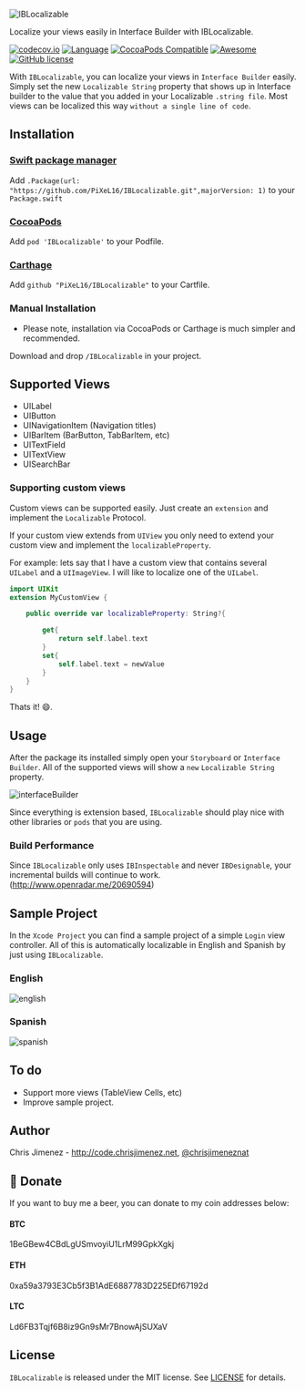 ![IBLocalizable](/Web/banner.png)

Localize your views easily in Interface Builder with IBLocalizable.

[![codecov.io](https://codecov.io/github/PiXeL16/IBLocalizable/coverage.svg?branch=master)](https://codecov.io/github/PiXeL16/IBLocalizable?branch=master)
[![Language](https://img.shields.io/badge/language-Swift%204.2-orange.svg)](https://swift.org)
[![CocoaPods Compatible](https://img.shields.io/cocoapods/v/IBLocalizable.svg)](https://img.shields.io/cocoapods/v/IBLocalizable.svg)
[![Awesome](https://cdn.rawgit.com/sindresorhus/awesome/d7305f38d29fed78fa85652e3a63e154dd8e8829/media/badge.svg)](https://github.com/matteocrippa/awesome-swift)
[![GitHub license](https://img.shields.io/badge/license-MIT-blue.svg)](https://raw.githubusercontent.com/PiXeL16/IBLocalizable/master/LICENSE)

With `IBLocalizable`, you can localize your views in `Interface Builder` easily.
Simply set the new `Localizable String` property that shows up in Interface builder to the value that you added in your Localizable `.string file`. Most views can be localized this way `without a single line of code`.

## Installation
### [Swift package manager](https://swift.org/package-manager)

Add `.Package(url: "https://github.com/PiXeL16/IBLocalizable.git",majorVersion: 1)` to your `Package.swift`

### [CocoaPods](https://cocoapods.org)

Add `pod 'IBLocalizable'` to your Podfile.

### [Carthage](https://github.com/Carthage/Carthage)

Add `github "PiXeL16/IBLocalizable"` to your Cartfile.

### Manual Installation
* Please note, installation via CocoaPods or Carthage is much simpler and recommended.

Download and drop `/IBLocalizable` in your project.

## Supported Views

* UILabel
* UIButton
* UINavigationItem (Navigation titles)
* UIBarItem (BarButton, TabBarItem, etc)
* UITextField
* UITextView
* UISearchBar

### Supporting custom views
Custom views can be supported easily. Just create an `extension` and implement the `Localizable` Protocol.

If your custom view extends from `UIView` you only need to extend your custom view and implement the `localizableProperty`.

For example: lets say that I have a custom view that contains several `UILabel` and a `UIImageView`. I will like to localize one of the `UILabel`.

```swift
import UIKit
extension MyCustomView {

    public override var localizableProperty: String?{

        get{
            return self.label.text
        }
        set{
            self.label.text = newValue
        }
    }
}
```
Thats it! :smile:.

## Usage
After the package its installed simply open your `Storyboard` or `Interface Builder`. All of the supported views will show a `new` `Localizable String` property.


![interfaceBuilder](/Web/interfaceBuilder.png)

Since everything is extension based, `IBLocalizable` should play nice with other libraries or `pods` that you are using.

### Build Performance

Since `IBLocalizable` only uses `IBInspectable` and never `IBDesignable`, your incremental builds will continue to work. (http://www.openradar.me/20690594)

## Sample Project
In the `Xcode Project` you can find a sample project of a simple `Login` view controller. All of this is automatically localizable in English and Spanish by just using `IBLocalizable`.
### English
![english](/Web/english.png)

### Spanish
![spanish](/Web/spanish.png)

## To do
* Support more views (TableView Cells, etc)
* Improve sample project.

## Author
Chris Jimenez - http://code.chrisjimenez.net, [@chrisjimeneznat](http://twitter.com/chrisjimeneznat)

## :beer: Donate
If you want to buy me a beer, you can donate to my coin addresses below:
#### BTC
1BeGBew4CBdLgUSmvoyiU1LrM99GpkXgkj
#### ETH
0xa59a3793E3Cb5f3B1AdE6887783D225EDf67192d
#### LTC
Ld6FB3Tqjf6B8iz9Gn9sMr7BnowAjSUXaV

## License
`IBLocalizable` is released under the MIT license. See [LICENSE](https://github.com/pixel16/IBLocalizable/blob/master/LICENSE) for details.
